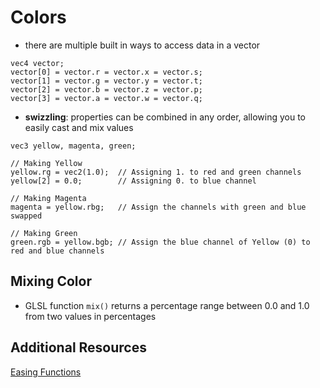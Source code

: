 # Colors
* there are multiple built in ways to access data in a vector

```
vec4 vector;
vector[0] = vector.r = vector.x = vector.s;
vector[1] = vector.g = vector.y = vector.t;
vector[2] = vector.b = vector.z = vector.p;
vector[3] = vector.a = vector.w = vector.q;
```

* __swizzling__: properties can be combined in any order, allowing you to easily cast and mix values
```
vec3 yellow, magenta, green;

// Making Yellow
yellow.rg = vec2(1.0);  // Assigning 1. to red and green channels
yellow[2] = 0.0;        // Assigning 0. to blue channel

// Making Magenta
magenta = yellow.rbg;   // Assign the channels with green and blue swapped

// Making Green
green.rgb = yellow.bgb; // Assign the blue channel of Yellow (0) to red and blue channels
```

## Mixing Color
* GLSL function `mix()` returns a percentage range between 0.0 and 1.0 from two values in percentages

## Additional Resources
[Easing Functions](https://easings.net)